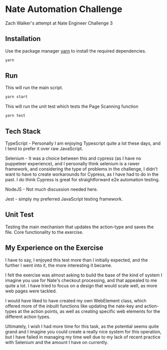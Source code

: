# Nate Automation Challenge

Zach Walker's attempt at Nate Engineer Challenge 3

## Installation

Use the package manager [yarn](https://yarnpkg.com/) to install the required dependencies.

```bash
yarn
```

## Run

This will run the main script.
```bash
yarn start
```

This will run the unit test which tests the Page Scanning function
```bash
yarn test
```

## Tech Stack
TypeScript - Personally I am enjoying Typescript quite a lot these days, and I tend to prefer it over raw JavaScript.

Selenium - It was a choice between this and cypress (as I have no puppeteer experience), and I personally think selenium is a rawer framework, and considering the type of problems in the challenge, I didn't want to have to create workarounds for Cypress, as I have had to do in the past. I do think Cypress is great for straightforward e2e automation testing.

NodeJS - Not much discussion needed here.

Jest - simply my preferred JavaScript testing framework.

## Unit Test
Testing the main mechanism that updates the action-type and saves the file. Core functionality to the exercise.

## My Experience on the Exercise

I have to say, I enjoyed this test more than I initially expected, and the further I went into it, the more interesting it became.

I felt the exercise was almost asking to build the base of the kind of system I imagine you use for Nate's checkout processing, and that appealed to me quite a lot. I have tried to focus on a design that would scale well, as more web pages were tackled.

I would have liked to have created my own WebElement class, which offered more of the inbuilt functions like updating the nate-key and action-types at the action points, as well as creating specific web elements for the different action types.

Ultimately, I wish I had more time for this task, as the potential seems quite grand and I imagine you could create a really nice system for this operation, but I have failed in managing my time well due to my lack of recent practice with Selenium and the amount I have on currently.